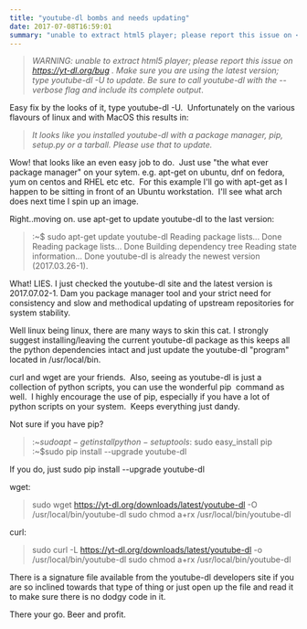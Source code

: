```yaml
---
title: "youtube-dl bombs and needs updating"
date: 2017-07-08T16:59:01
summary: "unable to extract html5 player; please report this issue on <https://yt-dl.org/bug> . Make sure you are using the latest version; type youtube-dl -U to update. Be sure to..."
---
```



> *WARNING: unable to extract html5 player; please report this issue on <https://yt-dl.org/bug> . Make sure you are using the latest version; type youtube-dl -U to update. Be sure to call youtube-dl with the --verbose flag and include its complete output*.


Easy fix by the looks of it, type youtube-dl -U.  Unfortunately on the various flavours of linux and with MacOS this results in:

> *It looks like you installed youtube-dl with a package manager, pip, setup.py or a tarball. Please use that to update.*


Wow! that looks like an even easy job to do.  Just use "the what ever package manager" on your sytem. e.g. apt-get on ubuntu, dnf on fedora, yum on centos and RHEL etc etc.  For this example I'll go with apt-get as I happen to be sitting in front of an Ubuntu workstation.  I'll see what arch does next time I spin up an image.

Right..moving on. use apt-get to update youtube-dl to the last version:

> :~$ sudo apt-get update youtube-dl
> Reading package lists... Done
> Reading package lists... Done
> Building dependency tree
> Reading state information... Done
> youtube-dl is already the newest version (2017.03.26-1).


What! LIES. I just checked the youtube-dl site and the latest version is 2017.07.02-1. Dam you package manager tool and your strict need for consistency and slow and methodical updating of upstream repositories for system stability.

Well linux being linux, there are many ways to skin this cat. I strongly suggest installing/leaving the current youtube-dl package as this keeps all the python dependencies intact and just update the youtube-dl "program" located in
/usr/local/bin.

curl and wget are your friends.  Also, seeing as youtube-dl is just a collection of python scripts, you can use the wonderful pip  command as well.  I highly encourage the use of pip, especially if you have a lot of python scripts on your system.  Keeps everything just dandy.

Not sure if you have pip?

> :~$sudo apt-get install python-setuptools
> :~$sudo easy\_install pip
> :~$sudo pip install --upgrade youtube-dl


If you do, just
sudo pip install --upgrade youtube-dl

wget:

> sudo wget https://yt-dl.org/downloads/latest/youtube-dl -O /usr/local/bin/youtube-dl
> sudo chmod a+rx /usr/local/bin/youtube-dl


curl:

> sudo curl -L https://yt-dl.org/downloads/latest/youtube-dl -o /usr/local/bin/youtube-dl
> sudo chmod a+rx /usr/local/bin/youtube-dl


There is a signature file available from the youtube-dl developers site if you are so inclined towards that type of thing or just open up the file and read it to make sure there is no dodgy code in it.

There your go. Beer and profit.